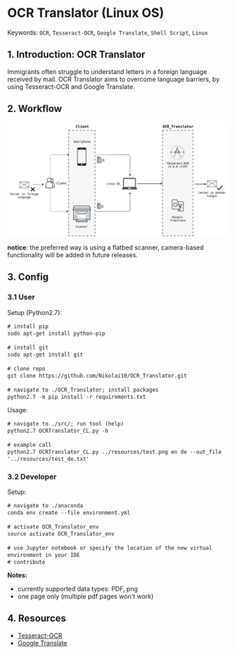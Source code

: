 # OCR Translator (Linux OS)
Keywords: `OCR`, `Tesseract-OCR`, `Google Translate`, `Shell Script`, `Linux` 

## 1. Introduction: OCR Translator

Immigrants often struggle to understand letters in a foreign language received by mail. 
OCR Translator aims to overcome language barriers, by using Tesseract-OCR and Google Translate. 

## 2. Workflow

![OCR_Translator_workflow](docs/OCR_Translator.png)

**notice**: the preferred way is using a flatbed scanner, camera-based functionality will be added in future releases.

## 3. Config 

### 3.1 User

Setup (Python2.7):  
    
    # install pip
    sudo apt-get install python-pip
    
    # install git
    sudo apt-get install git
    
    # clone repo
    git clone https://github.com/Nikolai10/OCR_Translator.git
    
    # navigate to ./OCR_Translator; install packages
    python2.7 -m pip install -r requirements.txt
    
Usage:

    # navigate to ./src/; run tool (help)
    python2.7 OCRTranslator_CL.py -h
    
    # example call
    python2.7 OCRTranslator_CL.py ../resources/test.png en de --out_file '../resources/test_de.txt'

### 3.2 Developer

Setup:

    # navigate to ./anaconda 
    conda env create --file environment.yml
    
    # activate OCR_Translator_env
    source activate OCR_Translator_env
    
    # use Jupyter notebook or specify the location of the new virtual environment in your IDE
    # contribute
    
**Notes:**

- currently supported data types: PDF, png
- one page only (multiple pdf pages won't work)    
    
## 4. Resources

- [Tesseract-OCR](https://github.com/tesseract-ocr/tesseract)
- [Google Translate](https://pypi.org/project/googletrans/)

    
